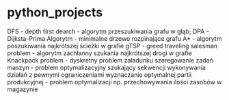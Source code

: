 # python_projects
DFS - depth first dearch - algorytm przeszukiwania grafu w głąb;
DPA - Dijksta-Prima Algorytm - minimalne drzewo rozpinające grafu
A* - algorytm poszukiwania najkrótszej ścieżki w grafie
gTSP - greed traveling salesman problem - algorytm zachłanny szukania najkrótszej drogi w grafie
Knackpack problem - dyskretny problem załadunku
szeregowanie zadań maszyn - problem optymalizacyjny szukający sekwencji wykonywania działań z pewnymi ograniczeniami
wyznaczanie optymalnej partii produkcyjnej - problem optymalizacji np. przechowywania ilości zasobów w magazynie
